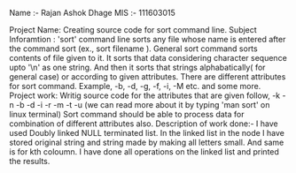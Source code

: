 Name :- Rajan Ashok Dhage
MIS :- 111603015

Project Name: 
	Creating source code for sort command line.
Subject Inforamtion :
	'sort' command line sorts any file whose name is entered after the command sort (ex., sort filename ). General sort command sorts contents of file given to it. It sorts that data considering character sequence upto '\n' as one string. And then it sorts that strings alphabatically( for general case) or according to given attributes. There are different attributes for sort command. Example, -b, -d, -g, -f, 
-i, -M etc. and some more.
Project work:
	Writig source code for the attributes that are given follow,
		 -k -n -b  -d  -i  -r  -m  -t -u (we can read more about it by typing 'man sort' on linux terminal)
	Sort command should be able to process data for combination of different attributes also.
Description of work done:-
	I have used Doubly linked NULL terminated list. In the linked list in the node I have stored original string and string made by making all letters small. And same is for kth coloumn.
	I have done all operations on the linked list and printed the results.
